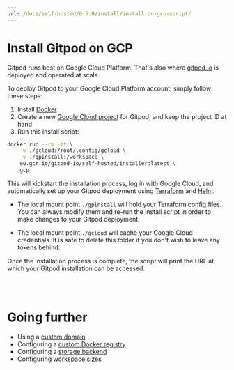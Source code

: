 ```yaml
---
url: /docs/self-hosted/0.5.0/install/install-on-gcp-script/
---
```


# Install Gitpod on GCP

Gitpod runs best on Google Cloud Platform. That's also where [gitpod.io](https://gitpod.io) is deployed and operated at scale.

To deploy Gitpod to your Google Cloud Platform account, simply follow these steps:

1. Install [Docker](https://www.docker.com/)
2. Create a new [Google Cloud project](https://cloud.google.com/resource-manager/docs/creating-managing-projects) for Gitpod, and keep the project ID at hand
3. Run this install script:

```bash
docker run --rm -it \
    -v ./gcloud:/root/.config/gcloud \
    -v ./gpinstall:/workspace \
    eu.gcr.io/gitpod-io/self-hosted/installer:latest \
    gcp
```

This will kickstart the installation process, log in with Google Cloud, and automatically set up your Gitpod deployment using [Terraform](https://www.terraform.io) and [Helm](https://helm.sh).

- The local mount point `./gpinstall` will hold your Terraform config files. You can always modify them and re-run the install script in order to make changes to your Gitpod deployment.

- The local mount point `./gcloud` will cache your Google Cloud credentials. It is safe to delete this folder if you don't wish to leave any tokens behind.

Once the installation process is complete, the script will print the URL at which your Gitpod installation can be accessed.

<br><br>

# Going further

- Using a [custom domain](../domain/)
- Configuring a [custom Docker registry](../docker-registry/)
- Configuring a [storage backend](../storage/)
- Configuring [workspace sizes](../workspaces/)
